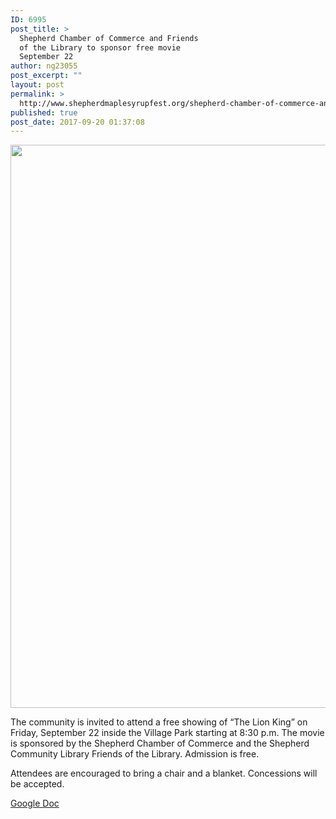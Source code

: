 ```yaml
---
ID: 6995
post_title: >
  Shepherd Chamber of Commerce and Friends
  of the Library to sponsor free movie
  September 22
author: ng23055
post_excerpt: ""
layout: post
permalink: >
  http://www.shepherdmaplesyrupfest.org/shepherd-chamber-of-commerce-and-friends-of-the-library-to-sponsor-free-movie-september-22
published: true
post_date: 2017-09-20 01:37:08
---
```

<img title="" src="http://www.shepherdmaplesyrupfest.org/wp-content/uploads/2017/09/null-2.jpeg" alt="" width="624" height="901" />

The community is invited to attend a free showing of “The Lion King” on Friday, September 22 inside the Village Park starting at 8:30 p.m. The movie is sponsored by the Shepherd Chamber of Commerce and the Shepherd Community Library Friends of the Library. Admission is free.

Attendees are encouraged to bring a chair and a blanket. Concessions will be accepted.

<a href="https://docs.google.com/document/d/11B2YpFnjoOE-ijQKno6CzUj32ss7vBdK9rdbY2qdvOU/edit?usp=sharing">Google Doc</a>
